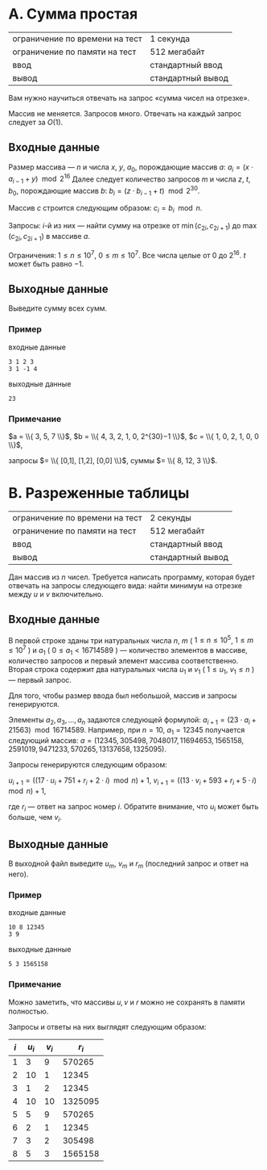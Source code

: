# A. Сумма простая

|                                |                   |
| ------------------------------ | ----------------- |
| ограничение по времени на тест | 1 секунда         |
| ограничение по памяти на тест  | 512 мегабайт      |
| ввод                           | стандартный ввод  |
| вывод                          | стандартный вывод |

Вам нужно научиться отвечать на запрос «сумма чисел на отрезке».

Массив не меняется. Запросов много. Отвечать на каждый запрос следует за $O(1)$.

## Входные данные
Размер массива — $n$ и числа $x$, $y$, $a_0$, порождающие массив $a$: $a_i=(x \cdot a_{i−1} + y) \mod 2^{16}$
Далее следует количество запросов $m$ и числа $z$, $t$, $b_0$, порождающие массив $b$: $b_i=(z \cdot b_{i−1} + t) \mod 2^{30}$.

Массив $c$ строится следующим образом: $c_i = b_i \mod n$.

Запросы: $i$-й из них — найти сумму на отрезке от $\min(c_{2i}, c_{2i+1})$ до $\max(c_{2i}, c_{2i+1})$ в массиве $a$.

Ограничения: $1 \leq n \leq 10^7$, $0 \leq m \leq 10^7$. Все числа целые от $0$ до $2^{16}$. $t$ может быть равно $−1$.

## Выходные данные
Выведите сумму всех сумм.

### Пример
входные данные
```
3 1 2 3
3 1 -1 4
```
выходные данные
```
23
```

### Примечание
$a = \\{ 3, 5, 7 \\}$, $b = \\{ 4, 3, 2, 1, 0, 2^{30}−1 \\}$, $c = \\{ 1, 0, 2, 1, 0, 0 \\}$,

запросы $= \\{ [0,1], [1,2], [0,0] \\}$, суммы $= \\{ 8, 12, 3 \\}$.




# B. Разреженные таблицы

|                                |                   |
| ------------------------------ | ----------------- |
| ограничение по времени на тест | 2 секунды         |
| ограничение по памяти на тест  | 512 мегабайт      |
| ввод                           | стандартный ввод  |
| вывод                          | стандартный вывод |

Дан массив из $n$ чисел. Требуется написать программу, которая будет отвечать на запросы следующего вида: найти минимум на отрезке между $u$ и $v$ включительно.

## Входные данные
В первой строке зданы три натуральных числа $n$, $m$ ( $1 \leq n \leq 10^5$, $1 \leq m \leq 10^7$ ) и $a_1$ ( $0 \leq a_1 < 16714589$ ) — количество элементов в массиве, количество запросов и первый элемент массива соответственно. Вторая строка содержит два натуральных числа $u_1$ и $v_1$ ( $1 \leq u_1$, $v_1 \leq n$ ) — первый запрос.

Для того, чтобы размер ввода был небольшой, массив и запросы генерируются.

Элементы $a_2, a_3, \ldots, a_n$ задаются следующей формулой:
$a_{i+1}=(23 \cdot a_i + 21563) \mod 16714589$.
Например, при $n = 10$, $a_1 = 12345$ получается следующий массив: $a = (12345, 305498, 7048017, 11694653, 1565158, 2591019, 9471233, 570265, 13137658, 1325095)$.

Запросы генерируются следующим образом:

$u_{i+1} = ((17 \cdot u_i + 751 + r_i + 2 \cdot i) \mod n) + 1$, $v_{i+1} = ((13 \cdot v_i + 593 + r_i +5 \cdot i) \mod n) + 1$,

где $r_i$ — ответ на запрос номер $i$.
Обратите внимание, что $u_i$ может быть больше, чем $v_i$.

## Выходные данные
В выходной файл выведите $u_m$, $v_m$ и $r_m$ (последний запрос и ответ на него).

### Пример
входные данные
```
10 8 12345
3 9
```
выходные данные
```
5 3 1565158
```

### Примечание
Можно заметить, что массивы 𝑢, 𝑣 и 𝑟 можно не сохранять в памяти полностью.

Запросы и ответы на них выглядят следующим образом:

| $i$ | $u_i$ | $v_i$ | $r_i$   |
|-----|-------|-------|---------|
| 1   | 3     | 9     | 570265  |
| 2   | 10    | 1     | 12345   |
| 3   | 1     | 2     | 12345   |
| 4   | 10    | 10    | 1325095 |
| 5   | 5     | 9     | 570265  |
| 6   | 2     | 1     | 12345   |
| 7   | 3     | 2     | 305498  |
| 8   | 5     | 3     | 1565158 |
